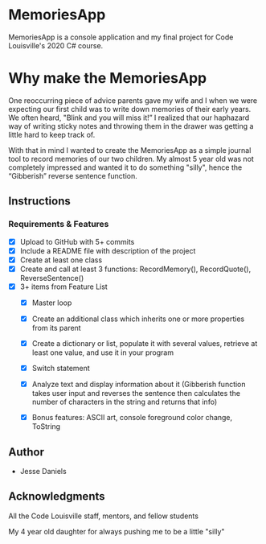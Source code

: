 # MemoriesApp

MemoriesApp is a console application and my final project for Code Louisville's 2020 C# course.

# Why make the MemoriesApp

One reoccurring piece of advice parents gave my wife and I when we were expecting our first child was to write down memories of their early years. We often heard, "Blink and you will miss it!” I realized that our haphazard way of writing sticky notes and throwing them in the drawer was getting a little hard to keep track of.

With that in mind I wanted to create the MemoriesApp as a simple journal tool to record memories of our two children. My almost 5 year old was not completely impressed and wanted it to do something "silly", hence the “Gibberish” reverse sentence function.  

## Instructions




### Requirements & Features

 - [x] Upload to GitHub with 5+ commits
 - [x] Include a README file with description of the project
 - [x] Create at least one class  
 - [x] Create and call at least 3 functions: RecordMemory(), RecordQuote(), ReverseSentence()
 - [x] 3+ items from Feature List
    - [x] Master loop
    - [x] Create an additional class which inherits one or more properties from its parent
    - [x] Create a dictionary or list, populate it with several values, retrieve at least one value, and use it in your program
    - [x] Switch statement
    - [x] Analyze text and display information about it (Gibberish function takes user input and reverses the sentence then calculates the number of characters in the string and returns that info)
    - [x] Bonus features: ASCII art, console foreground color change, ToString


## Author

* Jesse Daniels  

## Acknowledgments

All the Code Louisville staff, mentors, and fellow students

My 4 year old daughter for always pushing me to be a little "silly"
